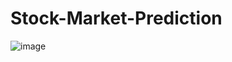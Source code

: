 # Stock-Market-Prediction
![image](https://user-images.githubusercontent.com/66308480/147665025-ade837bc-cc68-4d52-b648-f13d127b6f6c.png)
